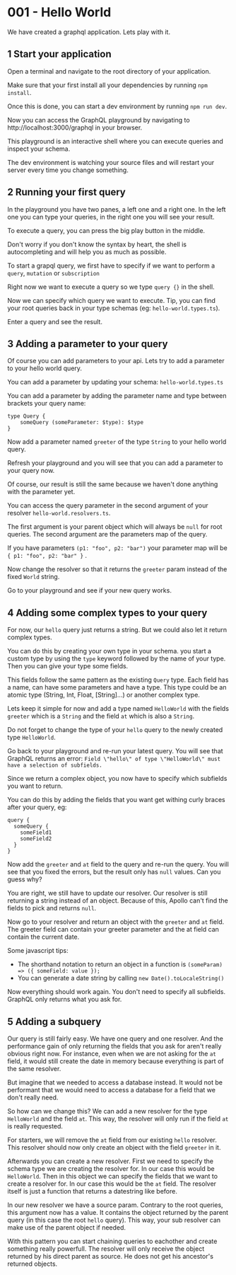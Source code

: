 # 001 - Hello World

We have created a graphql application. Lets play with it.

## 1 Start your application

Open a terminal and navigate to the root directory of your application.

Make sure that your first install all your dependencies by running `npm install`.

Once this is done, you can start a dev environment by running `npm run dev`.

Now you can access the GraphQL playground by navigating to http://localhost:3000/graphql in your browser.

This playground is an interactive shell where you can execute queries and inspect your schema.

The dev environment is watching your source files and will restart your server every time you change something.

## 2 Running your first query

In the playground you have two panes, a left one and a right one. In the left one you can type your queries, in the right one you will see your result.

To execute a query, you can press the big play button in the middle.

Don't worry if you don't know the syntax by heart, the shell is autocompleting and will help you as much as possible.

To start a grapql query, we first have to specify if we want to perform a `query`, `mutation` or `subscription`

Right now we want to execute a query so we type `query {}` in the shell.

Now we can specify which query we want to execute. Tip, you can find your root queries back in your type schemas (eg: `hello-world.types.ts`).

Enter a query and see the result.

## 3 Adding a parameter to your query

Of course you can add parameters to your api. Lets try to add a parameter to your hello world query.

You can add a parameter by updating your schema: `hello-world.types.ts`

You can add a parameter by adding the parameter name and type between brackets your query name:

```gql
type Query {
    someQuery (someParameter: $type): $type
}
```

Now add a parameter named `greeter` of the type `String` to your hello world query.

Refresh your playground and you will see that you can add a parameter to your query now.

Of course, our result is still the same because we haven't done anything with the parameter yet.

You can access the query parameter in the second argument of your resolver `hello-world.resolvers.ts`.

The first argument is your parent object which will always be `null` for root queries. The second argument are the parameters map of the query.

If you have parameters `(p1: "foo", p2: "bar")` your parameter map will be `{ p1: "foo", p2: "bar" }` .

Now change the resolver so that it returns the `greeter` param instead of the fixed `World` string.

Go to your playground and see if your new query works.

## 4 Adding some complex types to your query

For now, our `hello` query just returns a string. But we could also let it return complex types.

You can do this by creating your own type in your schema. you start a custom type by using the `type` keyword followed by the name of your type. Then you can give your type some fields.

This fields follow the same pattern as the existing `Query` type. Each field has a name, can have some parameters and have a type. This type could be an atomic type (String, Int, Float, [String]...) or another complex type.

Lets keep it simple for now and add a type named `HelloWorld` with the fields `greeter` which is a `String` and the field `at` which is also a `String`.

Do not forget to change the type of your `hello` query to the newly created type `HelloWorld`.

Go back to your playground and re-run your latest query. You will see that GraphQL returns an error: `Field \"hello\" of type \"HelloWorld\" must have a selection of subfields.`

Since we return a complex object, you now have to specify which subfields you want to return.

You can do this by adding the fields that you want get withing curly braces after your query, eg:

```gql
query {
  someQuery {
    someField1
    someField2
  }   
}
```

Now add the `greeter` and `at` field to the query and re-run the query. You will see that you fixed the errors, but the result only has `null` values. Can you guess why?

You are right, we still have to update our resolver. Our resolver is still returning a string instead of an object. Because of this, Apollo can't find the fields to pick and returns `null`.

Now go to your resolver and return an object with the `greeter` and `at` field. The greeter field can contain your greeter parameter and the at field can contain the current date.

Some javascript tips:
- The shorthand notation to return an object in a function is `(someParam) => ({ someField: value });`
- You can generate a date string by calling `new Date().toLocaleString()`

Now everything should work again. You don't need to specify all subfields. GraphQL only returns what you ask for.

## 5 Adding a subquery

Our query is still fairly easy. We have one query and one resolver. And the performance gain of only returning the fields that you ask for aren't really obvious right now. For instance, even when we are not asking for the `at` field, it would still create the date in memory because everything is part of the same resolver.

But imagine that we needed to access a database instead. It would not be performant that we would need to access a database for a field that we don't really need.

So how can we change this? We can add a new resolver for the type `HelloWorld` and the field `at`. This way, the resolver will only run if the field `at` is really requested.

For starters, we will remove the `at` field from our existing `hello` resolver. This resolver should now only create an object with the field `greeter` in it.

Afterwards you can create a new resolver. First we need to specify the schema type we are creating the resolver for. In our case this would be `HelloWorld`. Then in this object we can specify the fields that we want to create a resolver for. In our case this would be the `at` field. The resolver itself is just a function that returns a datestring like before.

In our new resolver we have a source param. Contrary to the root queries, this argument now has a value. It contains the object returned by the parent query (in this case the root `hello` query). This way, your sub resolver can make use of the parent object if needed.

With this pattern you can start chaining queries to eachother and create something really powerfull. The resolver will only receive the object returned by his direct parent as source. He does not get his ancestor's returned objects.